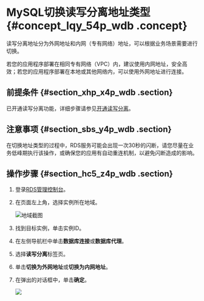 # MySQL切换读写分离地址类型 {#concept_lqy_54p_wdb .concept}

读写分离地址分为外网地址和内网（专有网络）地址，可以根据业务场景需要进行切换。

若您的应用程序部署在相同专有网络（VPC）内，建议使用内网地址，安全高效；若您的应用程序部署在本地或其他网络内，可以使用外网地址进行连接。

## 前提条件 {#section_xhp_x4p_wdb .section}

已开通读写分离功能，详细步骤请参见[开通读写分离](intl.zh-CN/用户指南/读写分离/开通读写分离.md#)。

## 注意事项 {#section_sbs_y4p_wdb .section}

在切换地址类型的过程中，RDS服务可能会出现一次30秒的闪断，请您尽量在业务低峰期执行该操作，或确保您的应用有自动重连机制，以避免闪断造成的影响。

## 操作步骤 {#section_hc5_z4p_wdb .section}

1.  登录[RDS管理控制台](https://rdsnew.console.aliyun.com)。
2.  在页面左上角，选择实例所在地域。

    ![地域截图](http://static-aliyun-doc.oss-cn-hangzhou.aliyuncs.com/assets/img/7882/154745605737169_zh-CN.png)

3.  找到目标实例，单击实例ID。
4.  在左侧导航栏中单击**数据库连接**或**数据库代理**。
5.  选择**读写分离**标签页。
6.  单击**切换为外网地址**或**切换为内网地址**。
7.  在弹出的对话框中，单击**确定**。

    ![](http://static-aliyun-doc.oss-cn-hangzhou.aliyuncs.com/assets/img/7917/154745605834517_zh-CN.png)


